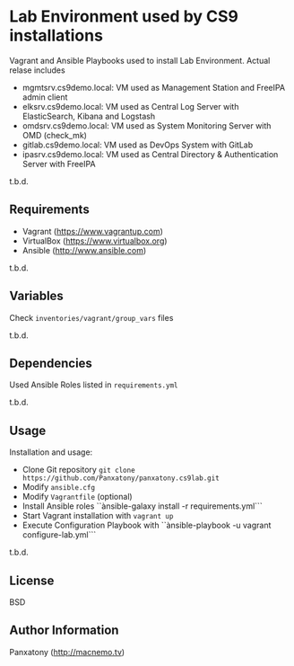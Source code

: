 Lab Environment used by CS9 installations 
=========

Vagrant and Ansible Playbooks used to install Lab Environment. Actual relase includes

* mgmtsrv.cs9demo.local: VM used as Management Station and FreeIPA admin client
* elksrv.cs9demo.local: VM used as Central Log Server with ElasticSearch, Kibana and Logstash
* omdsrv.cs9demo.local: VM used as System Monitoring Server with OMD (check_mk)
* gitlab.cs9demo.local: VM used as DevOps System with GitLab
* ipasrv.cs9demo.local: VM used as Central Directory & Authentication Server with FreeIPA

t.b.d.

Requirements
------------

* Vagrant (https://www.vagrantup.com)
* VirtualBox (https://www.virtualbox.org)
* Ansible (http://www.ansible.com)

t.b.d.

Variables
--------------

Check ```inventories/vagrant/group_vars``` files

t.b.d.

Dependencies
------------

Used Ansible Roles listed in ```requirements.yml```

t.b.d.

Usage
----------------

Installation and usage:

- Clone Git repository ```git clone https://github.com/Panxatony/panxatony.cs9lab.git```
- Modify ```ansible.cfg```
- Modify ```Vagrantfile``` (optional)
- Install Ansible roles ``ànsible-galaxy install -r requirements.yml```
- Start Vagrant installation with ```vagrant up```
- Execute Configuration Playbook with ``ànsible-playbook -u vagrant configure-lab.yml```

t.b.d.

License
-------

BSD

Author Information
------------------

Panxatony (http://macnemo.tv)
